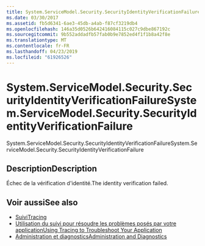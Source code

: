 ```yaml
---
title: System.ServiceModel.Security.SecurityIdentityVerificationFailure
ms.date: 03/30/2017
ms.assetid: fb5d6341-6ae3-45db-a4ab-f87cf3219db4
ms.openlocfilehash: 146a35d0526b642416084115c027c9dbe867192c
ms.sourcegitcommit: 9b552addadfb57fab0b9e7852ed4f1f1b8a42f8e
ms.translationtype: MT
ms.contentlocale: fr-FR
ms.lasthandoff: 04/23/2019
ms.locfileid: "61926526"
---
```

# <a name="systemservicemodelsecuritysecurityidentityverificationfailure"></a><span data-ttu-id="c1f58-102">System.ServiceModel.Security.SecurityIdentityVerificationFailure</span><span class="sxs-lookup"><span data-stu-id="c1f58-102">System.ServiceModel.Security.SecurityIdentityVerificationFailure</span></span>
<span data-ttu-id="c1f58-103">System.ServiceModel.Security.SecurityIdentityVerificationFailure</span><span class="sxs-lookup"><span data-stu-id="c1f58-103">System.ServiceModel.Security.SecurityIdentityVerificationFailure</span></span>  
  
## <a name="description"></a><span data-ttu-id="c1f58-104">Description</span><span class="sxs-lookup"><span data-stu-id="c1f58-104">Description</span></span>  
 <span data-ttu-id="c1f58-105">Échec de la vérification d'identité.</span><span class="sxs-lookup"><span data-stu-id="c1f58-105">The identity verification failed.</span></span>  
  
## <a name="see-also"></a><span data-ttu-id="c1f58-106">Voir aussi</span><span class="sxs-lookup"><span data-stu-id="c1f58-106">See also</span></span>

- [<span data-ttu-id="c1f58-107">Suivi</span><span class="sxs-lookup"><span data-stu-id="c1f58-107">Tracing</span></span>](../../../../../docs/framework/wcf/diagnostics/tracing/index.md)
- [<span data-ttu-id="c1f58-108">Utilisation du suivi pour résoudre les problèmes posés par votre application</span><span class="sxs-lookup"><span data-stu-id="c1f58-108">Using Tracing to Troubleshoot Your Application</span></span>](../../../../../docs/framework/wcf/diagnostics/tracing/using-tracing-to-troubleshoot-your-application.md)
- [<span data-ttu-id="c1f58-109">Administration et diagnostics</span><span class="sxs-lookup"><span data-stu-id="c1f58-109">Administration and Diagnostics</span></span>](../../../../../docs/framework/wcf/diagnostics/index.md)
